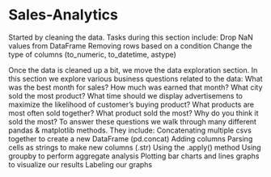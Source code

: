 # Sales-Analytics
Started by cleaning the data. Tasks during this section include: 
Drop NaN values from DataFrame 
Removing rows based on a condition 
Change the type of columns (to_numeric, to_datetime, astype) 

Once the data is cleaned up a bit, we move the data exploration section. In this section we explore various business questions related to the data:
What was the best month for sales? 
How much was earned that month? 
What city sold the most product? 
What time should we display advertisemens to maximize the likelihood of customer’s buying product? 
What products are most often sold together? What product sold the most?
Why do you think it sold the most? 
To answer these questions we walk through many different pandas & matplotlib methods. They include: Concatenating multiple csvs together to create a new DataFrame (pd.concat) Adding columns Parsing cells as strings to make new columns (.str) Using the .apply() method Using groupby to perform aggregate analysis Plotting bar charts and lines graphs to visualize our results Labeling our graphs
